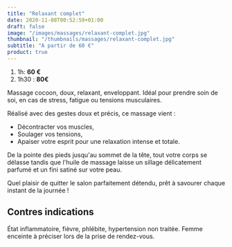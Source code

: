 ```yaml
---
title: "Relaxant complet"
date: 2020-11-08T00:52:59+01:00
draft: false
image: "/images/massages/relaxant-complet.jpg"
thumbnail: "/thumbnails/massages/relaxant-complet.jpg"
subtitle: "A partir de 60 €"
product: true
---
```


1. 1h: __60 €__
1. 1h30 : __80€__

Massage cocoon, doux, relaxant, enveloppant.
Idéal pour prendre soin de soi, en cas de stress, fatigue ou tensions musculaires.

Réalisé avec des gestes doux et précis, ce massage vient :

* Décontracter vos muscles,
* Soulager vos tensions,
* Apaiser votre esprit pour une relaxation intense et totale.

De la pointe des pieds jusqu'au sommet de la tête, tout votre corps se délasse tandis que l'huile de massage laisse 
un sillage délicatement parfumé et un fini satiné sur votre peau.

Quel plaisir de quitter le salon parfaitement détendu, prêt à savourer chaque instant de la journée !


## Contres indications

État inflammatoire, fièvre, phlébite, hypertension non traitée.
Femme enceinte à préciser lors de la prise de rendez-vous.
